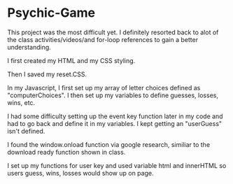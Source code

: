 # Psychic-Game
This project was the most difficult yet. I definitely resorted back to alot of the class activities/videos/and for-loop references to gain a better understanding. 

I first created my HTML and my CSS styling. 

Then I saved my reset.CSS. 

In my Javascript, I first set up my array of letter choices defined as "computerChoices".  I then set up my variables to define guesses, losses, wins, etc.

I had some difficulty setting up the event key function later in my code and had to go back and define it in my variables. I kept getting an "userGuess" isn't defined. 

I found the window.onload function via google research, similiar to the download ready function shown in class.

I set up my functions for user key and used variable html and innerHTML so users guess, wins, losses would show up on page.
